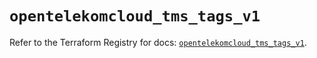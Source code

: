 # `opentelekomcloud_tms_tags_v1`

Refer to the Terraform Registry for docs: [`opentelekomcloud_tms_tags_v1`](https://registry.terraform.io/providers/opentelekomcloud/opentelekomcloud/1.36.48/docs/resources/tms_tags_v1).
